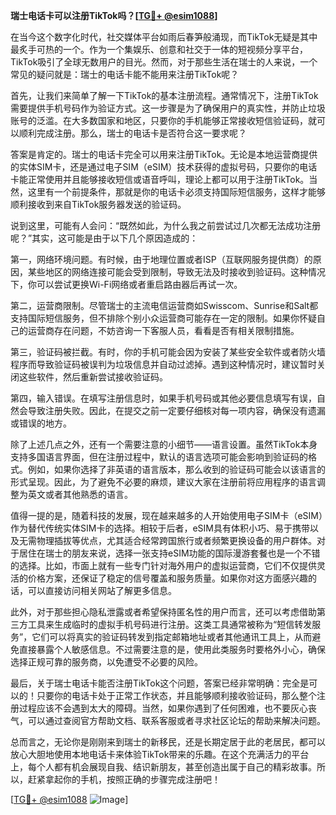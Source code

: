 **瑞士电话卡可以注册TikTok吗？[[TG💪+ @esim1088](https://t.me/s/esim1088)]**

在当今这个数字化时代，社交媒体平台如雨后春笋般涌现，而TikTok无疑是其中最炙手可热的一个。作为一个集娱乐、创意和社交于一体的短视频分享平台，TikTok吸引了全球无数用户的目光。然而，对于那些生活在瑞士的人来说，一个常见的疑问就是：瑞士的电话卡能不能用来注册TikTok呢？

首先，让我们来简单了解一下TikTok的基本注册流程。通常情况下，注册TikTok需要提供手机号码作为验证方式。这一步骤是为了确保用户的真实性，并防止垃圾账号的泛滥。在大多数国家和地区，只要你的手机能够正常接收短信验证码，就可以顺利完成注册。那么，瑞士的电话卡是否符合这一要求呢？

答案是肯定的。瑞士的电话卡完全可以用来注册TikTok。无论是本地运营商提供的实体SIM卡，还是通过电子SIM（eSIM）技术获得的虚拟号码，只要你的电话卡能正常使用并且能够接收短信或语音呼叫，理论上都可以用于注册TikTok。当然，这里有一个前提条件，那就是你的电话卡必须支持国际短信服务，这样才能够顺利接收到来自TikTok服务器发送的验证码。

说到这里，可能有人会问：“既然如此，为什么我之前尝试过几次都无法成功注册呢？”其实，这可能是由于以下几个原因造成的：

第一，网络环境问题。有时候，由于地理位置或者ISP（互联网服务提供商）的原因，某些地区的网络连接可能会受到限制，导致无法及时接收到验证码。这种情况下，你可以尝试更换Wi-Fi网络或者重启路由器后再试一次。

第二，运营商限制。尽管瑞士的主流电信运营商如Swisscom、Sunrise和Salt都支持国际短信服务，但不排除个别小众运营商可能存在一定的限制。如果你怀疑自己的运营商存在问题，不妨咨询一下客服人员，看看是否有相关限制措施。

第三，验证码被拦截。有时，你的手机可能会因为安装了某些安全软件或者防火墙程序而导致验证码被误判为垃圾信息并自动过滤掉。遇到这种情况时，建议暂时关闭这些软件，然后重新尝试接收验证码。

第四，输入错误。在填写注册信息时，如果手机号码或其他必要信息填写有误，自然会导致注册失败。因此，在提交之前一定要仔细核对每一项内容，确保没有遗漏或错误的地方。

除了上述几点之外，还有一个需要注意的小细节——语言设置。虽然TikTok本身支持多国语言界面，但在注册过程中，默认的语言选项可能会影响到验证码的格式。例如，如果你选择了非英语的语言版本，那么收到的验证码可能会以该语言的形式呈现。因此，为了避免不必要的麻烦，建议大家在注册前将应用程序的语言调整为英文或者其他熟悉的语言。

值得一提的是，随着科技的发展，现在越来越多的人开始使用电子SIM卡（eSIM）作为替代传统实体SIM卡的选择。相较于后者，eSIM具有体积小巧、易于携带以及无需物理插拔等优点，尤其适合经常跨国旅行或者频繁更换设备的用户群体。对于居住在瑞士的朋友来说，选择一张支持eSIM功能的国际漫游套餐也是一个不错的选择。比如，市面上就有一些专门针对海外用户的虚拟运营商，它们不仅提供灵活的价格方案，还保证了稳定的信号覆盖和服务质量。如果你对这方面感兴趣的话，可以直接访问相关网站了解更多信息。

此外，对于那些担心隐私泄露或者希望保持匿名性的用户而言，还可以考虑借助第三方工具来生成临时的虚拟手机号码进行注册。这类工具通常被称为“短信转发服务”，它们可以将真实的验证码转发到指定邮箱地址或者其他通讯工具上，从而避免直接暴露个人敏感信息。不过需要注意的是，使用此类服务时要格外小心，确保选择正规可靠的服务商，以免遭受不必要的风险。

最后，关于瑞士电话卡能否注册TikTok这个问题，答案已经非常明确：完全是可以的！只要你的电话卡处于正常工作状态，并且能够顺利接收验证码，那么整个注册过程应该不会遇到太大的障碍。当然，如果你遇到了任何困难，也不要灰心丧气，可以通过查阅官方帮助文档、联系客服或者寻求社区论坛的帮助来解决问题。

总而言之，无论你是刚刚来到瑞士的新移民，还是长期定居于此的老居民，都可以放心大胆地使用本地电话卡来体验TikTok带来的乐趣。在这个充满活力的平台上，每个人都有机会展现自我、结识新朋友，甚至创造出属于自己的精彩故事。所以，赶紧拿起你的手机，按照正确的步骤完成注册吧！

[[TG💪+ @esim1088](https://t.me/s/esim1088) ![Image](https://i.postimg.cc/4NQfJmqS/Snipaste-2025-05-13-00-14-12.png)]
